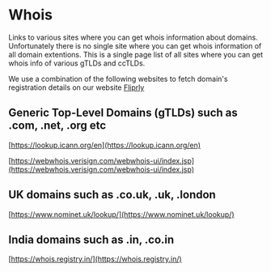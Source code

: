 # Whois
Links to various sites where you can get whois information about domains. Unfortunately there is no single site where you can get whois information of all domain extentions. This is a single page list of all sites where you can get whois info of various gTLDs and ccTLDs.

We use a combination of the following websites to fetch domain's registration details on our website [Fliprly](https://fliprly.com)

## Generic Top-Level Domains (gTLDs) such as .com, .net, .org etc
[https://lookup.icann.org/en](https://lookup.icann.org/en)

[https://webwhois.verisign.com/webwhois-ui/index.jsp](https://webwhois.verisign.com/webwhois-ui/index.jsp)

## UK domains such as .co.uk, .uk, .london
[https://www.nominet.uk/lookup/](https://www.nominet.uk/lookup/)

## India domains such as .in, .co.in
[https://whois.registry.in/](https://whois.registry.in/)
